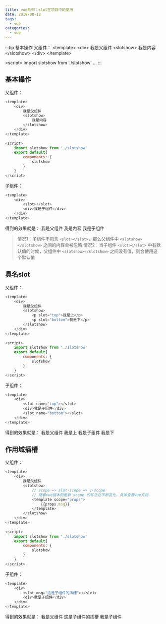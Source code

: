 ```yaml
---
title: vue系列：slot在项目中的使用
date: 2019-08-12
tags:
  - vue
categories:
  - vue
---
```


:::tip
基本操作
父组件：
&lt;template&gt;
    &lt;div&gt;
    	我是父组件
        &lt;slotshow&gt;
        	我是内容
		&lt;/slotshow&gt;
    &lt;/div&gt;
&lt;/template&gt;
 
&lt;script&gt;
	import slotshow from './slotshow'
...
:::

<!-- more -->

## 基本操作
父组件：
```javascript
<template>
    <div>
    	我是父组件
        <slotshow>
        	我是内容
		</slotshow>
    </div>
</template>
 
<script>
	import slotshow from './slotshow'
    export default{
        components: {
		    slotshow
	    }
    }
</script>
```
子组件：
```javascript
<template>
    <div>
        <slot></slot>
        <div>我是子组件</div>
    </div>
</template>
```
得到的效果就是：
我是父组件
我是内容
我是子组件
>情况1：子组件不包含 `<slot></slot>`，那么父组件中 `<slotshow></slotshow>` 之间的内容会被忽略
>情况2：当子组件 `<slot></slot>` 中有默认值的时候，父组件中 `<slotshow></slotshow>` 之间没有值，则会使用这个默认值
## 具名slot
父组件：
```javascript
<template>
    <div>
    	我是父组件
        <slotshow>
        	<p slot="top">我是上</p>
        	<p slot="bottom">我是下</p>
		</slotshow>
    </div>
</template>
 
<script>
	import slotshow from './slotshow'
    export default{
        components: {
		    slotshow
	    }
    }
</script>
```
子组件：
```javascript
<template>
    <div>
        <slot name="top"></slot>
        <div>我是子组件</div>
        <slot name="bottom"></slot>
    </div>
</template>
```
得到的效果就是：
我是父组件
我是上
我是子组件
我是下
## 作用域插槽
父组件：
```javascript
<template>
    <div>
    	我是父组件
        <slotshow>
        	// scope => slot-scope => v-scope
        	// 随着vue版本的更新 scope 的写法在不断变化，具体查看vue文档
        	<template scope="props">
				{{props.msg}}
        	</template>
		</slotshow>
    </div>
</template>
 
<script>
	import slotshow from './slotshow'
    export default{
        components: {
		    slotshow
	    }
    }
</script>
```
子组件：
```javascript
<template>
    <div>
        <slot msg="这是子组件的插槽"></slot>
        <div>我是子组件</div>
    </div>
</template>
```
得到的效果就是：
我是父组件
这是子组件的插槽
我是子组件
